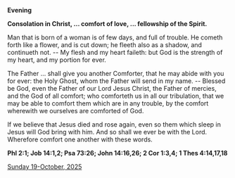 **Evening**

**Consolation in Christ, ... comfort of love, ... fellowship of the Spirit.**
 
Man that is born of a woman is of few days, and full of trouble. He cometh forth like a flower, and is cut down; he fleeth also as a shadow, and continueth not. -- My flesh and my heart faileth: but God is the strength of my heart, and my portion for ever.
 
The Father ... shall give you another Comforter, that he may abide with you for ever: the Holy Ghost, whom the Father will send in my name. -- Blessed be God, even the Father of our Lord Jesus Christ, the Father of mercies, and the God of all comfort; who comforteth us in all our tribulation, that we may be able to comfort them which are in any trouble, by the comfort wherewith we ourselves are comforted of God.
 
If we believe that Jesus died and rose again, even so them which sleep in Jesus will God bring with him. And so shall we ever be with the Lord. Wherefore comfort one another with these words.  

**Phl 2:1; Job 14:1,2; Psa 73:26; John 14:16,26; 2 Cor 1:3,4; 1 Thes 4:14,17,18**

[Sunday 19-October, 2025](https://t.me/daily_light)
